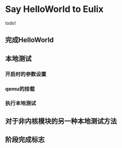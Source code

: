 # Say HelloWorld to Eulix

todo!

## 完成HelloWorld

## 本地测试

### 开启时的参数设置

### qemu的挂载

### 执行本地测试

## 对于非内核模块的另一种本地测试方法

## 阶段完成标志
